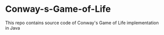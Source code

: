# Conway-s-Game-of-Life
This repo contains source code of Conway's Game of Life implementation in Java
